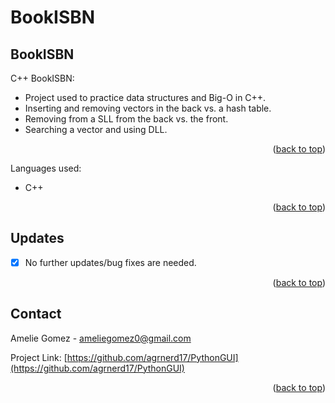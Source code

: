 # BookISBN
<a name="readme-top"></a>


<!-- ABOUT THE PROJECT -->
## BookISBN

C++ BookISBN:

* Project used to practice data structures and Big-O in C++. 
* Inserting and removing vectors in the back vs. a hash table.
* Removing from a SLL from the back vs. the front.
* Searching a vector and using DLL. 

<p align="right">(<a href="#readme-top">back to top</a>)</p>

Languages used:

* C++

<p align="right">(<a href="#readme-top">back to top</a>)</p>



<!-- UPDATES -->
## Updates

- [X] No further updates/bug fixes are needed.

<p align="right">(<a href="#readme-top">back to top</a>)</p>

<!-- CONTACT -->
## Contact

Amelie Gomez - ameliegomez0@gmail.com

Project Link: [https://github.com/agrnerd17/PythonGUI](https://github.com/agrnerd17/PythonGUI)

<p align="right">(<a href="#readme-top">back to top</a>)</p>
